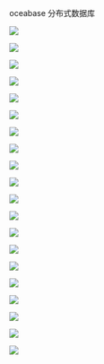 oceabase 分布式数据库

![](/Users/libinbin/Library/Application%20Support/marktext/images/2023-10-14-19-49-03-image.png)

![](/Users/libinbin/Library/Application%20Support/marktext/images/2023-10-14-19-48-38-image.png)

![](/Users/libinbin/Library/Application%20Support/marktext/images/2023-10-14-19-50-00-image.png)

![](/Users/libinbin/Library/Application%20Support/marktext/images/2023-10-14-19-52-10-image.png)

![](/Users/libinbin/Library/Application%20Support/marktext/images/2023-10-14-19-55-58-image.png)

![](/Users/libinbin/Library/Application%20Support/marktext/images/2023-10-14-20-06-55-image.png)

![](/Users/libinbin/Library/Application%20Support/marktext/images/2023-10-14-20-07-57-image.png)

![](/Users/libinbin/Library/Application%20Support/marktext/images/2023-10-14-20-12-21-image.png)

![](/Users/libinbin/Library/Application%20Support/marktext/images/2023-10-14-20-19-25-image.png)

![](/Users/libinbin/Library/Application%20Support/marktext/images/2023-10-14-20-21-33-image.png)

![](/Users/libinbin/Library/Application%20Support/marktext/images/2023-10-14-20-27-11-image.png)

![](/Users/libinbin/Library/Application%20Support/marktext/images/2023-10-14-20-30-54-image.png)

![](/Users/libinbin/Library/Application%20Support/marktext/images/2023-10-15-22-06-22-image.png)

![](/Users/libinbin/Library/Application%20Support/marktext/images/2023-10-15-22-11-16-image.png)

![](/Users/libinbin/Library/Application%20Support/marktext/images/2023-10-15-22-26-50-image.png)

![](/Users/libinbin/Library/Application%20Support/marktext/images/2023-10-15-22-36-08-image.png)

![](/Users/libinbin/Library/Application%20Support/marktext/images/2023-10-15-22-39-30-image.png)

![](/Users/libinbin/Library/Application%20Support/marktext/images/2023-10-15-22-40-36-image.png)

![](/Users/libinbin/Library/Application%20Support/marktext/images/2023-10-15-22-44-26-image.png)

![](/Users/libinbin/Library/Application%20Support/marktext/images/2023-10-15-22-47-19-image.png)

